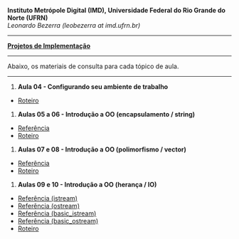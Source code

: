 **Instituto Metrópole Digital (IMD), Universidade Federal do Rio Grande do Norte (UFRN)**  
*Leonardo Bezerra (leobezerra at imd.ufrn.br)*

---

[**Projetos de Implementação**](projetos)

---

Abaixo, os materiais de consulta para cada tópico de aula.

---

1. **Aula 04 - Configurando seu ambiente de trabalho**
  * [Roteiro](laboratorio/workstation/roteiro.pdf)
1. **Aulas 05 a 06 - Introdução a OO (encapsulamento / string)**
  * [Referência](laboratorio/string/string.html)
  * [Roteiro](laboratorio/string/roteiro.pdf)
1. **Aulas 07 e 08 - Introdução a OO (polimorfismo / vector)**
  * [Referência](laboratorio/vector/vector.html)
  * [Roteiro](laboratorio/vector/roteiro.pdf)
1. **Aulas 09 e 10 - Introdução a OO (herança / IO)**
  * [Referência (istream)](laboratorio/ios/istream.html)
  * [Referência (ostream)](laboratorio/ios/ostream.html)
  * [Referência (basic_istream)](laboratorio/ios/basic_istream.html)
  * [Referência (basic_ostream)](laboratorio/ios/basic_ostream.html)
  * [Roteiro](laboratorio/ios/roteiro.pdf)
